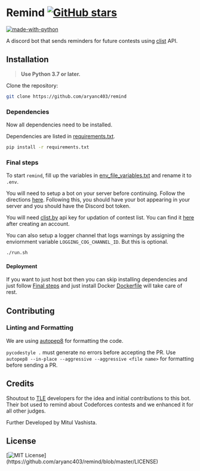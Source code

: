 # Remind [![GitHub stars](https://img.shields.io/github/stars/aryanc403/remind.svg?style=social&label=Star&maxAge=2592000)](https://github.com/aryanc403/remind/stargazers/)

[![made-with-python](https://img.shields.io/badge/Made%20with-Python-1f425f.svg)](https://www.python.org/)

A discord bot that sends reminders for future contests using [clist](https://clist.by/) API.

## Installation

> **Use Python 3.7 or later.**

Clone the repository:

```bash
git clone https://github.com/aryanc403/remind
```

### Dependencies

Now all dependencies need to be installed.

Dependencies are listed in [requirements.txt](requirements.txt).

```bash
pip install -r requirements.txt
```

### Final steps

To start `remind`, fill up the variables in [env_file_variables.txt](env_file_variables.txt) and rename it to `.env`.

You will need to setup a bot on your server before continuing. Follow the directions [here](https://github.com/reactiflux/discord-irc/wiki/Creating-a-discord-bot-&-getting-a-token). Following this, you should have your bot appearing in your server and you should have the Discord bot token.

You will need [clist.by](https://clist.by/) api key for updation of contest list. You can find it [here](https://clist.by/api/v1/doc/) after creating an account.

You can also setup a logger channel that logs warnings by assigning the enviornment variable `LOGGING_COG_CHANNEL_ID`. But this is optional.

```bash
./run.sh
```

#### Deployment

If you want to just host bot then you can skip installing dependencies and just follow [Final steps](#Final-steps) and just install Docker [Dockerfile](Dockerfile) will take care of rest.

## Contributing

### Linting and Formatting

We are using [autopep8](https://github.com/hhatto/autopep8) for formatting the code.

`pycodestyle .` must generate no errors before accepting the PR.
Use `autopep8 --in-place --aggressive --aggressive <file name>` for formatting before sending a PR.

## Credits

Shoutout to [TLE](https://github.com/cheran-senthil/TLE) developers for the idea and initial contributions to this bot.
Their bot used to remind about Codeforces contests and we enhanced it for all other judges.

Further Developed by Mitul Vashista.

## License
[![MIT License](https://img.shields.io/apm/l/atomic-design-ui.svg?)](https://github.com/aryanc403/remind/blob/master/LICENSE)

